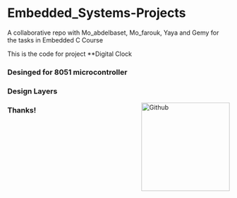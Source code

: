 # Embedded_Systems-Projects
A collaborative repo with Mo_abdelbaset, Mo_farouk, Yaya and Gemy for the tasks in Embedded C Course
<p>This is the code for project **Digital Clock</p>
<h3>Desinged for 8051 microcontroller</h3>
<h3>Design Layers</h3>
<img width="200" align="right" alt="Github" src="[https://user-images.githubusercontent.com/48678280/88862734-4903af80-d201-11ea-968b-9c939d88a37c.gif](https://www.beningo.com/wp-content/uploads/2016/04/API-HAL-Layers.jpg)https://www.beningo.com/wp-content/uploads/2016/04/API-HAL-Layers.jpg" />

<h3>Thanks!</h3>
